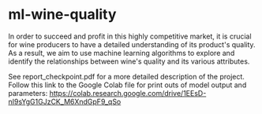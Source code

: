 # ml-wine-quality
In order to succeed and profit in this highly competitive market, it is crucial for wine producers to have a detailed understanding of its product's quality. As a result, we aim to use machine learning algorithms to explore and identify the relationships between wine's quality and its various attributes.

See report_checkpoint.pdf for a more detailed description of the project.
Follow this link to the Google Colab file for print outs of model output and parameters: https://colab.research.google.com/drive/1EEsD-nI9sYgG1GJzCK_M6XndGpF9_qSo
